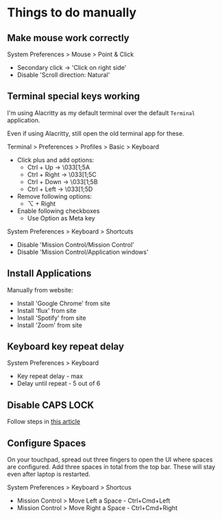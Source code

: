 # Things to do manually
## Make mouse work correctly
System Preferences > Mouse > Point & Click  
 * Secondary click -> 'Click on right side'  
 * Disable 'Scroll direction: Natural'  

## Terminal special keys working
I'm using Alacritty as my default terminal over the default `Terminal` application.

Even if using Alacritty, still open the old terminal app for these.

Terminal > Preferences > Profiles > Basic > Keyboard  
 * Click plus and add options:  
   * Ctrl + Up -> \033[1;5A
   * Ctrl + Right -> \033[1;5C
   * Ctrl + Down -> \033[1;5B
   * Ctrl + Left -> \033[1;5D
 * Remove following options:
   * ⌥ + Right
 * Enable following checkboxes
   * Use Option as Meta key

System Preferences > Keyboard > Shortcuts  
 * Disable 'Mission Control/Mission Control'  
 * Disable 'Mission Control/Application windows'  

## Install Applications
Manually from website:
 * Install 'Google Chrome' from site  
 * Install 'flux' from site  
 * Install 'Spotify' from site  
 * Install 'Zoom' from site  

## Keyboard key repeat delay
System Preferences > Keyboard
 * Key repeat delay - max
 * Delay until repeat - 5 out of 6

## Disable CAPS LOCK
Follow steps in [this article](https://www.howtogeek.com/howto/38828/how-to-disable-caps-lock-on-mac-os-x/)

## Configure Spaces
On your touchpad, spread out three fingers to open the UI where spaces are configured.
Add three spaces in total from the top bar. These will stay even after laptop is restarted.

System Preferences > Keyboard > Shortcus
 * Mission Control > Move Left a Space - Ctrl+Cmd+Left
 * Mission Control > Move Right a Space - Ctrl+Cmd+Right
